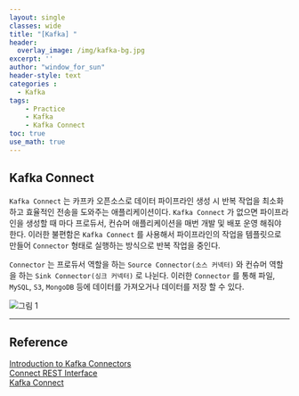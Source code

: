```yaml
--- 
layout: single
classes: wide
title: "[Kafka] "
header:
  overlay_image: /img/kafka-bg.jpg
excerpt: ''
author: "window_for_sun"
header-style: text
categories :
  - Kafka
tags:
    - Practice
    - Kafka
    - Kafka Connect
toc: true
use_math: true
---  
```


## Kafka Connect
`Kafka Connect` 는 카프카 오픈소스로 데이터 파이프라인 생성 시 반복 작업을 최소화 하고 효율적인 전송을 도와주는 애플리케이션이다. 
`Kafka Connect` 가 없으면 파이프라인을 생성할 때 마다 프로듀서, 컨슈머 애플리케이션을 매번 개발 및 배포 운영 해줘야 한다. 
이러한 불편함은 `Kafka Connect` 를 사용해서 파이프라인의 작업을 템플릿으로 만들어 `Connector` 형태로 실행하는 방식으로 반복 작업을 중인다.  

`Connector` 는 프로듀서 역할을 하는 `Source Connector(소스 커넥터)` 와 컨슈머 역할을 하는 `Sink Connector(싱크 커넥터)` 로 나뉜다. 
이러한 `Connector` 를 통해 파일, `MySQL`, `S3`, `MongoDB` 등에 데이터를 가져오거나 데이터를 저장 할 수 있다.  

![그림 1]({{site.baseurl}}/img/kafka/kafka-connect-1.drawio.png)





---  
## Reference
[Introduction to Kafka Connectors](https://www.baeldung.com/kafka-connectors-guide)  
[Connect REST Interface](https://docs.confluent.io/platform/current/connect/references/restapi.html#status-and-errors)  
[Kafka Connect](https://docs.confluent.io/platform/current/connect/index.html#how-kafka-connect-works)  
